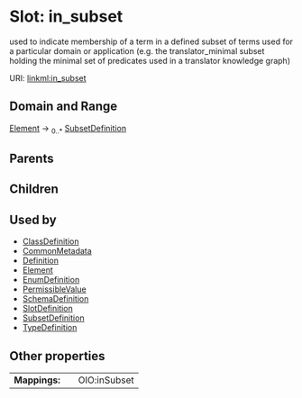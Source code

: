 
# Slot: in_subset


used to indicate membership of a term in a defined subset of terms used for a particular domain or application (e.g. the translator_minimal subset holding the minimal set of predicates used in a translator knowledge graph)

URI: [linkml:in_subset](https://w3id.org/linkml/in_subset)


## Domain and Range

[Element](Element.md) &#8594;  <sub>0..\*</sub> [SubsetDefinition](SubsetDefinition.md)

## Parents


## Children


## Used by

 * [ClassDefinition](ClassDefinition.md)
 * [CommonMetadata](CommonMetadata.md)
 * [Definition](Definition.md)
 * [Element](Element.md)
 * [EnumDefinition](EnumDefinition.md)
 * [PermissibleValue](PermissibleValue.md)
 * [SchemaDefinition](SchemaDefinition.md)
 * [SlotDefinition](SlotDefinition.md)
 * [SubsetDefinition](SubsetDefinition.md)
 * [TypeDefinition](TypeDefinition.md)

## Other properties

|  |  |  |
| --- | --- | --- |
| **Mappings:** | | OIO:inSubset |

